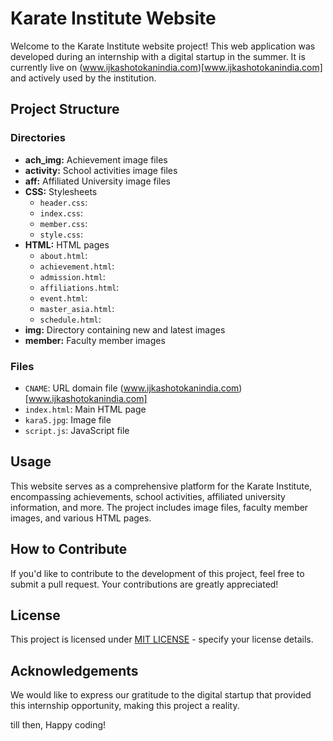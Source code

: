 # Karate Institute Website

Welcome to the Karate Institute website project! This web application was developed during an internship with a digital startup in the summer. It is currently live on  (www.ijkashotokanindia.com)[www.ijkashotokanindia.com] and actively used by the institution.

## Project Structure

### Directories

- **ach_img:** Achievement image files
- **activity:** School activities image files
- **aff:** Affiliated University image files
- **CSS:** Stylesheets
  - `header.css`: 
  - `index.css`:
  - `member.css`: 
  - `style.css`: 
- **HTML:** HTML pages
  - `about.html`: 
  - `achievement.html`: 
  - `admission.html`: 
  - `affiliations.html`:
  - `event.html`: 
  - `master_asia.html`: 
  - `schedule.html`:
- **img:** Directory containing new and latest images
- **member:** Faculty member images

### Files

- `CNAME`: URL domain file (www.ijkashotokanindia.com)[www.ijkashotokanindia.com]
- `index.html`: Main HTML page
- `kara5.jpg`: Image file
- `script.js`: JavaScript file

## Usage

This website serves as a comprehensive platform for the Karate Institute, encompassing achievements, school activities, affiliated university information, and more. The project includes image files, faculty member images, and various HTML pages.

## How to Contribute

If you'd like to contribute to the development of this project, feel free to submit a pull request. Your contributions are greatly appreciated!

## License

This project is licensed under [MIT LICENSE](LICENSE.md) - specify your license details.

## Acknowledgements

We would like to express our gratitude to the digital startup that provided this internship opportunity, making this project a reality.

till then, Happy coding!
